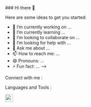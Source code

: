 <link rel="stylesheet" href="https://cdn.jsdelivr.net/gh/devicons/devicon@v2.15.1/devicon.min.css">
### Hi there 👋

Here are some ideas to get you started:

- 🔭 I’m currently working on ...
- 🌱 I’m currently learning ...
- 👯 I’m looking to collaborate on ...
- 🤔 I’m looking for help with ...
- 💬 Ask me about ...
- 📫 How to reach me: ...
- 😄 Pronouns: ...
- ⚡ Fun fact: ...
  -->

Connect with me :

Languages and Tools :

<img align="left" width="25px" src="https://cdn.jsdelivr.net/gh/devicons/devicon/icons/html5/html5-original.svg" />
